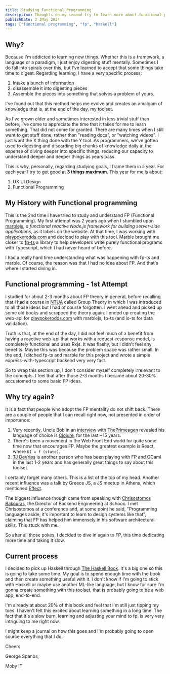 ```yaml
---
title: Studying Functional Programming
description: Thoughts on my second try to learn more about functional programming - what's and why's
publishDate: 3 JMay 2024
tags: ["functional programming", "fp", "haskell"]
---
```


## Why?

Because I'm addicted to learning new things. Whether this is a framework, a language or a paradigm, I just enjoy digesting stuff mentally. Sometimes I do fall into spirals over this, but I've learned to accept that some things take time to digest. Regarding learning, I have a very specific process:

1. Intake a bunch of information
2. disassemble it into digesting pieces
3. Assemble the pieces into something that solves a problem of yours.

I've found out that this method helps me evolve and creates an amalgam of knowledge that is, at the end of the day, my toolset.

As I've grown older and sometimes interested in less trivial stuff than before, I've come to appreciate the time that it takes for me to learn something. That did not come for granted. There are many times when I still want to get stuff done, rather than "reading docs", or "watching videos". I just want the X thing done with the Y tool. As programmers, we've gotten used to digesting and discarding big chunks of knowledge daily at the expense of diving deeper into specific things, reducing our capacity to understand deeper and deeper things as years pass.

This is why, personally, regarding studying goals, I frame them in a year. For each year I try to get good at **3 things maximum**. This year for me is about:
1. UX UI Design
2. Functional Programming

## My History with Functional programming

This is the 2nd time I have tried to study and understand FP (Functional Programming). My first attempt was 2 years ago when I stumbled upon [marblejs](https://docs.marblejs.com/), _a functional reactive Node.js framework for building server-side applications_, as it labels on the website. At that time, I was working with [playpokerodds.com](playpokerodds.com) and decided to play with this tool. Marble brought me closer to [fp-ts](https://gcanti.github.io/fp-ts/) a library to help developers write purely functional programs with Typescript, which I had never heard of before.

I had a really hard time understanding what was happening with fp-ts and marble. Of course, the reason was that I had no idea about FP. And that's where I started diving in.


## Functional programming - 1st Attempt

I studied for about 2-3 months about FP theory in general, before recalling that I had a course in [NTUA](https://ntua.gr/en/) called Group Theory in which I was introduced to all those ideas but I had of course forgotten. I went ahead and picked up some old books and scrapped the theory again. I ended up creating the web-api for [playpokerodds.com](playpokerodds.com) with marblejs, fp-ts (and io-ts for data validation).

Truth is that, at the end of the day, I did not feel much of a benefit from having a reactive web-api that works with a request-response model, is completely functional and uses Rxjs. It was flashy, but I didn't feel any benefits. Maybe this was because the problem space was rather small. In the end, I ditched fp-ts and marble for this project and wrote a simple express-with-typescript backend very very fast.

So to wrap this section up, I don't consider myself completely irrelevant to the concepts. I feel that after those 2-3 months I became about 20-30% accustomed to some basic FP ideas.

## Why try again?

It is a fact that people who adopt the FP mentality do not shift back. There are a couple of people that I can recall right now, not presented in order of importance:

1. Very recently, Uncle Bob in an [interview](https://www.youtube.com/watch?v=UBXXw2JSloo) with [ThePrimeagen](https://twitter.com/ThePrimeagen) revealed his language of choice is [Clojure](https://clojure.org/), for the last ~15 years.
2. There's been a movement in the Web Front End world for quite some time now that encourages FP. Maybe the greatest example is React, where
`UI = f (state)`.
3. [TJ DeVries](https://twitter.com/teej_dv) is another person who has been playing with FP and OCaml in the last 1-2 years and has generally great things to say about this toolset.

I certainly forget many others. This is a list of the top of my head. Another recent influence was a talk by Greece JS, a JS meetup in Athens, which mentioned [Effect](https://effect.website/).

The biggest influence though came from speaking with [Chrisostomos Bakouras](https://www.linkedin.com/in/chbakouras/), the Director of Backend Engineering at Schoox. I met Chrisostomos at a conference and, at some point he said, "Programming languages aside, it's important to learn to design systems like that", claiming that FP has helped him immensely in his software architectural skills. This stuck with me.

So after all those pokes, I decided to dive in again to FP, this time dedicating more time and taking it slow.

## Current process

I decided to pick up Haskell through [The Haskell Book](https://haskellbook.com/). It's a big one so this is going to take some time.
My goal is to spend enough time with the book and then create something useful with it. I don't know if I'm going to stick with Haskell or maybe use another ML-like language, but I know for sure I'm gonna create something with this toolset, that is probably going to be a web app, end-to-end.

I'm already at about 20% of this book and feel that I'm still just tipping my toes. I haven't felt this excited about learning something in a long time. The fact that it's a slow burn, learning and adjusting your mind to fp, is very very intriguing to me right now.

I might keep a journal on how this goes and I'm probably going to open source everything that I do.

Cheers

George Spanos,

Moby IT
